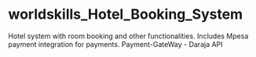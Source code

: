 # worldskills_Hotel_Booking_System
Hotel system with room booking and other functionalities.
Includes Mpesa payment integration for payments.
Payment-GateWay - Daraja API
